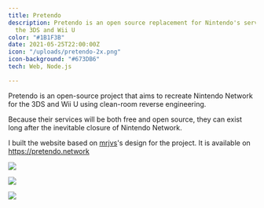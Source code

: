 ```yaml
---
title: Pretendo
description: Pretendo is an open source replacement for Nintendo's servers for both
  the 3DS and Wii U
color: "#1B1F3B"
date: 2021-05-25T22:00:00Z
icon: "/uploads/pretendo-2x.png"
icon-background: "#673DB6"
tech: Web, Node.js

---
```

Pretendo is an open-source project that aims to recreate Nintendo Network for the 3DS and Wii U using clean-room reverse engineering.

Because their services will be both free and open source, they can exist long after the inevitable closure of Nintendo Network.


I built the website based on [mrjvs](https://mrjvs.com)'s design for the project. It is available on https://pretendo.network

![](/uploads/pretendo-network_-1.png)

![](https://i.imgur.com/qRNfqNw.png)

![](/uploads/img_6535.PNG)